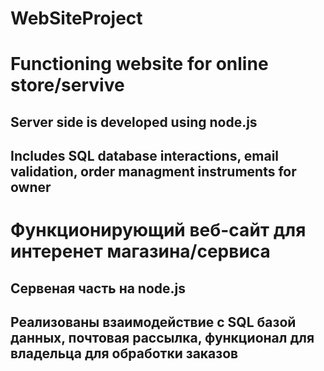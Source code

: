 # WebSiteProject

<h1>Functioning website for online store/servive</h1>
<h2>Server side is developed using node.js</h2>
<h2>Includes SQL database interactions, email validation, order managment instruments for owner</h2>

<h1>Функционирующий веб-сайт для интеренет магазина/сервиса</h1>
<h2>Сервеная часть на node.js</h2>
<h2>Реализованы взаимодействие с SQL базой данных, почтовая рассылка, функционал для владельца для обработки заказов</h2>
